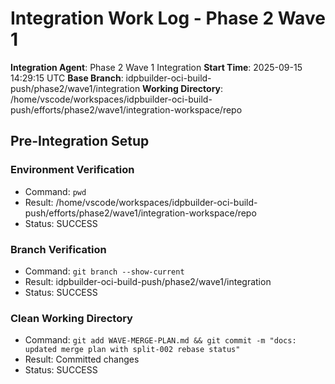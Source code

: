 # Integration Work Log - Phase 2 Wave 1

**Integration Agent**: Phase 2 Wave 1 Integration
**Start Time**: 2025-09-15 14:29:15 UTC
**Base Branch**: idpbuilder-oci-build-push/phase2/wave1/integration
**Working Directory**: /home/vscode/workspaces/idpbuilder-oci-build-push/efforts/phase2/wave1/integration-workspace/repo

## Pre-Integration Setup

### Environment Verification
- Command: `pwd`
- Result: /home/vscode/workspaces/idpbuilder-oci-build-push/efforts/phase2/wave1/integration-workspace/repo
- Status: SUCCESS

### Branch Verification
- Command: `git branch --show-current`
- Result: idpbuilder-oci-build-push/phase2/wave1/integration
- Status: SUCCESS

### Clean Working Directory
- Command: `git add WAVE-MERGE-PLAN.md && git commit -m "docs: updated merge plan with split-002 rebase status"`
- Result: Committed changes
- Status: SUCCESS
